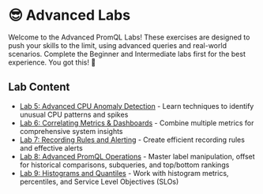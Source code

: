 # 😎 Advanced Labs

Welcome to the Advanced PromQL Labs! These exercises are designed to push your skills to the limit, using advanced queries and real-world scenarios. Complete the Beginner and Intermediate labs first for the best experience. You got this! 🧠

## Lab Content

- [Lab 5: Advanced CPU Anomaly Detection](Lab5_Advanced_CPU_Anomaly.md) - Learn techniques to identify unusual CPU patterns and spikes
- [Lab 6: Correlating Metrics & Dashboards](Lab6_Correlating_Metrics.md) - Combine multiple metrics for comprehensive system insights
- [Lab 7: Recording Rules and Alerting](Lab7_Recording_Rules_Alerting.md) - Create efficient recording rules and effective alerts
- [Lab 8: Advanced PromQL Operations](Lab8_Advanced_PromQL_Operations.md) - Master label manipulation, offset for historical comparisons, subqueries, and top/bottom rankings
- [Lab 9: Histograms and Quantiles](Lab9_Histograms_Quantiles.md) - Work with histogram metrics, percentiles, and Service Level Objectives (SLOs)
